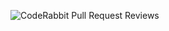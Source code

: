 ![CodeRabbit Pull Request Reviews](https://img.shields.io/coderabbit/prs/github/this-is-me-123/automation?utm_source=oss&utm_medium=github&utm_campaign=this-is-me-123%2Fautomation&labelColor=171717&color=FF570A&link=https%3A%2F%2Fcoderabbit.ai&label=CodeRabbit+Reviews)
